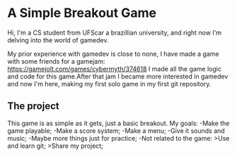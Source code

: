 # A Simple Breakout Game

Hi, I'm a CS student from UFScar a brazillian university, and right now I'm delving into the world of gamedev.

My prior experience with gamedev is close to none, I have made a game with some friends for a gamejam:
https://gamejolt.com/games/cybermyth/374618
I made all the game logic and code for this game.After that jam I became more interested in gamedev and now I'm here, making my first solo game in my first git repository.


## The project
This game is as simple as it gets, just a basic breakout.
My goals:
    -Make the game playable;
    -Make a score system;
    -Make a menu;
    -Give it sounds and music;
    -Maybe more things just for practice;
    -Not related to the game:
        >Use and learn git;
        >Share my project;

